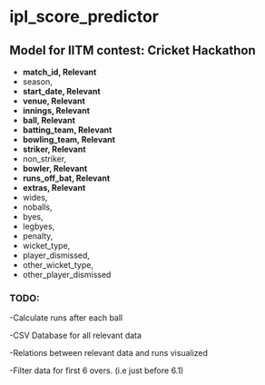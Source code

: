 <h1>ipl_score_predictor</h1>
<h2>Model for IITM contest: Cricket Hackathon</h2>

<ul list-style-type:disc>
<strong><li>match_id, Relevant</li></strong>
<li>season,</li>
<strong><li>start_date, Relevant</li></strong>
<strong><li>venue, Relevant</li></strong>
<strong><li>innings, Relevant</li></strong>
<strong><li>ball, Relevant</li></strong>
<strong><li>batting_team, Relevant</li></strong>
<strong><li>bowling_team, Relevant</li></strong>
<strong><li>striker, Relevant</li></strong>
<li>non_striker,</li>
<strong><li>bowler, Relevant</li></strong>
<strong><li>runs_off_bat, Relevant</li></strong>
<strong><li>extras, Relevant</li></strong>
<li>wides,</li>
<li>noballs,</li>
<li>byes,</li>
<li>legbyes,</li>
<li>penalty,</li>
<li>wicket_type,</li>
<li>player_dismissed,</li>
<li>other_wicket_type,</li>
<li>other_player_dismissed</li>
</ul>


<h3>TODO:</h3>
<p>-Calculate runs after each ball</p>
<p>-CSV Database for all relevant data</p>
<p>-Relations between relevant data and runs visualized</p>
<p>-Filter data for first 6 overs. (i.e just before 6.1)</p>